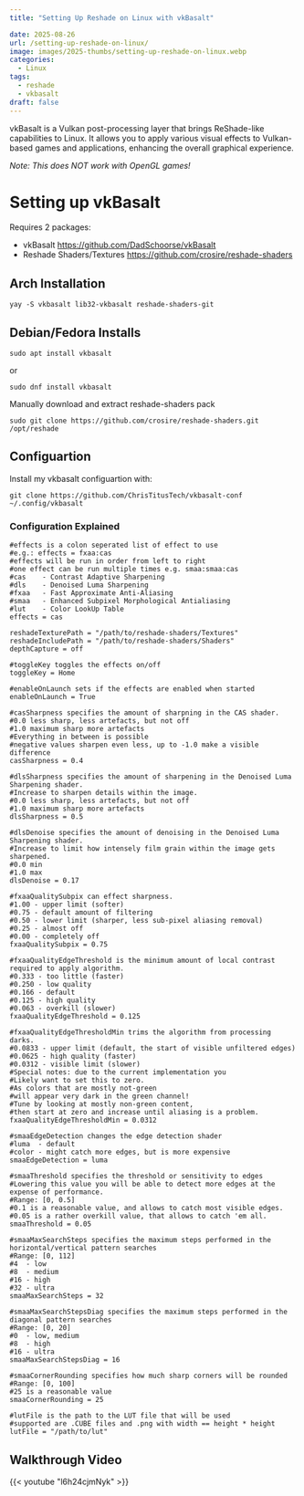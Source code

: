 ```yaml
---
title: "Setting Up Reshade on Linux with vkBasalt"

date: 2025-08-26
url: /setting-up-reshade-on-linux/
image: images/2025-thumbs/setting-up-reshade-on-linux.webp
categories:
  - Linux
tags:
  - reshade
  - vkbasalt
draft: false
---
```

vkBasalt is a Vulkan post-processing layer that brings ReShade-like capabilities to Linux. It allows you to apply various visual effects to Vulkan-based games and applications, enhancing the overall graphical experience. 

_Note: This does NOT work with OpenGL games!_
<!--more-->

# Setting up vkBasalt

Requires 2 packages:
- vkBasalt <https://github.com/DadSchoorse/vkBasalt>
- Reshade Shaders/Textures <https://github.com/crosire/reshade-shaders>

## Arch Installation

```
yay -S vkbasalt lib32-vkbasalt reshade-shaders-git
```

## Debian/Fedora Installs

```
sudo apt install vkbasalt
```

or

```
sudo dnf install vkbasalt
```

Manually download and extract reshade-shaders pack

```
sudo git clone https://github.com/crosire/reshade-shaders.git /opt/reshade
```

## Configuartion

Install my vkbasalt configuartion with:

```
git clone https://github.com/ChrisTitusTech/vkbasalt-conf ~/.config/vkbasalt
```

### Configuration Explained

```
#effects is a colon seperated list of effect to use
#e.g.: effects = fxaa:cas
#effects will be run in order from left to right
#one effect can be run multiple times e.g. smaa:smaa:cas
#cas    - Contrast Adaptive Sharpening
#dls    - Denoised Luma Sharpening
#fxaa   - Fast Approximate Anti-Aliasing
#smaa   - Enhanced Subpixel Morphological Antialiasing
#lut    - Color LookUp Table
effects = cas

reshadeTexturePath = "/path/to/reshade-shaders/Textures"
reshadeIncludePath = "/path/to/reshade-shaders/Shaders"
depthCapture = off

#toggleKey toggles the effects on/off
toggleKey = Home

#enableOnLaunch sets if the effects are enabled when started
enableOnLaunch = True

#casSharpness specifies the amount of sharpning in the CAS shader.
#0.0 less sharp, less artefacts, but not off
#1.0 maximum sharp more artefacts
#Everything in between is possible
#negative values sharpen even less, up to -1.0 make a visible difference
casSharpness = 0.4

#dlsSharpness specifies the amount of sharpening in the Denoised Luma Sharpening shader.
#Increase to sharpen details within the image.
#0.0 less sharp, less artefacts, but not off
#1.0 maximum sharp more artefacts
dlsSharpness = 0.5

#dlsDenoise specifies the amount of denoising in the Denoised Luma Sharpening shader.
#Increase to limit how intensely film grain within the image gets sharpened.
#0.0 min
#1.0 max
dlsDenoise = 0.17

#fxaaQualitySubpix can effect sharpness.
#1.00 - upper limit (softer)
#0.75 - default amount of filtering
#0.50 - lower limit (sharper, less sub-pixel aliasing removal)
#0.25 - almost off
#0.00 - completely off
fxaaQualitySubpix = 0.75

#fxaaQualityEdgeThreshold is the minimum amount of local contrast required to apply algorithm.
#0.333 - too little (faster)
#0.250 - low quality
#0.166 - default
#0.125 - high quality 
#0.063 - overkill (slower)
fxaaQualityEdgeThreshold = 0.125

#fxaaQualityEdgeThresholdMin trims the algorithm from processing darks.
#0.0833 - upper limit (default, the start of visible unfiltered edges)
#0.0625 - high quality (faster)
#0.0312 - visible limit (slower)
#Special notes: due to the current implementation you
#Likely want to set this to zero.
#As colors that are mostly not-green
#will appear very dark in the green channel!
#Tune by looking at mostly non-green content,
#then start at zero and increase until aliasing is a problem.
fxaaQualityEdgeThresholdMin = 0.0312

#smaaEdgeDetection changes the edge detection shader
#luma  - default
#color - might catch more edges, but is more expensive
smaaEdgeDetection = luma

#smaaThreshold specifies the threshold or sensitivity to edges
#Lowering this value you will be able to detect more edges at the expense of performance.
#Range: [0, 0.5]
#0.1 is a reasonable value, and allows to catch most visible edges.
#0.05 is a rather overkill value, that allows to catch 'em all.
smaaThreshold = 0.05

#smaaMaxSearchSteps specifies the maximum steps performed in the horizontal/vertical pattern searches
#Range: [0, 112]
#4  - low
#8  - medium
#16 - high
#32 - ultra
smaaMaxSearchSteps = 32

#smaaMaxSearchStepsDiag specifies the maximum steps performed in the diagonal pattern searches
#Range: [0, 20]
#0  - low, medium
#8  - high
#16 - ultra
smaaMaxSearchStepsDiag = 16

#smaaCornerRounding specifies how much sharp corners will be rounded
#Range: [0, 100]
#25 is a reasonable value
smaaCornerRounding = 25

#lutFile is the path to the LUT file that will be used
#supported are .CUBE files and .png with width == height * height
lutFile = "/path/to/lut"
```

## Walkthrough Video

{{< youtube "l6h24cjmNyk" >}}
